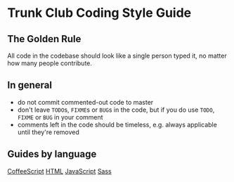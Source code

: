 Trunk Club Coding Style Guide
==========

## The Golden Rule

All code in the codebase should look like a single person typed it, no matter how many people contribute.

## In general

- do not commit commented-out code to master
- don't leave `TODO`s, `FIXME`s or `BUG`s in the code, but if you do use `TODO`, `FIXME` or `BUG` in your comment
- comments left in the code should be timeless, e.g. always applicable until they're removed

## Guides by language

[CoffeeScript](coffeescript.md)
[HTML](html.md)
[JavaScript](javascript.md)
[Sass](sass.md)